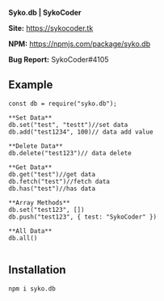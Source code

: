 
**Syko.db | SykoCoder**

**Site:** https://sykocoder.tk

**NPM:** https://npmjs.com/package/syko.db

**Bug Report:** SykoCoder#4105

## Example

```
const db = require("syko.db");

**Set Data**
db.set("test", "testt")//set data
db.add("test1234", 100)// data add value

**Delete Data**
db.delete("test123")// data delete

**Get Data**
db.get("test")//get data
db.fetch("test")//fetch data
db.has("test")//has data

**Array Methods**
db.set("test123", [])
db.push("test123", { test: "SykoCoder" })

**All Data**
db.all()


 ```

 ## Installation

```
npm i syko.db
```
